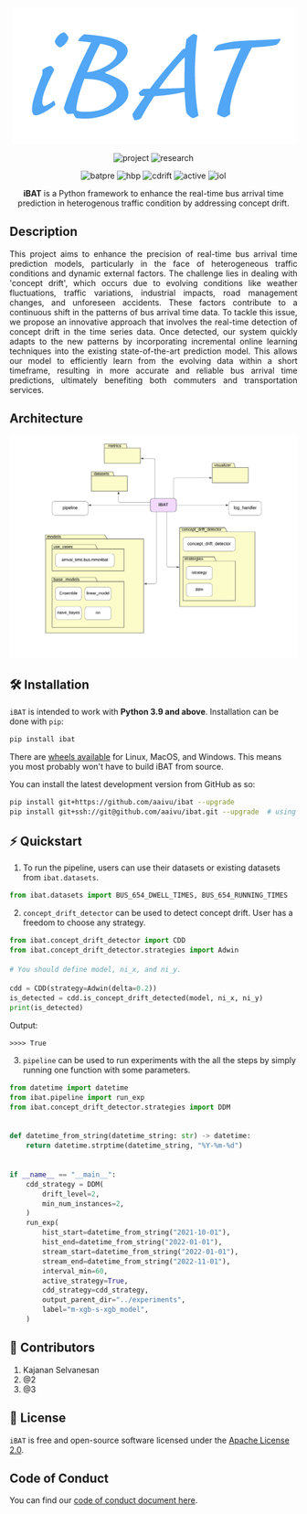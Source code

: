 <p align="center">
    <img height="238" src="./docs/images/logo-1.png" alt="ibat_logo">
</p>

<p align="center">
    <img src="https://img.shields.io/badge/-Project-blue" alt="project">
    <img src="https://img.shields.io/badge/-Research-yellowgreen" alt="research">
</p>
<p align="center">
    <img src="https://img.shields.io/badge/Bus%20arrival%20time%20prediction-8A2BE2" alt="batpre">
    <img src="https://img.shields.io/badge/Hybrid%20batch%20processing-8A2BE2" alt="hbp">
    <img src="https://img.shields.io/badge/Concept%20drift-8A2BE2" alt="cdrift">
    <img src="https://img.shields.io/badge/Active%20strategy-8A2BE2" alt="active">
    <img src="https://img.shields.io/badge/Incremental%20online%20learning-8A2BE2" alt="iol">
</p>

<p align="center">
    <b>iBAT</b> is a Python framework to enhance the real-time bus arrival time prediction in heterogenous traffic condition by addressing concept drift.
</p>

## Description

<p align="justify">
    This project aims to enhance the precision of real-time bus arrival time prediction models, particularly in the face of heterogeneous traffic conditions and dynamic external factors. The challenge lies in dealing with 'concept drift', which occurs due to evolving conditions like weather fluctuations, traffic variations, industrial impacts, road management changes, and unforeseen accidents. These factors contribute to a continuous shift in the patterns of bus arrival time data. To tackle this issue, we propose an innovative approach that involves the real-time detection of concept drift in the time series data. Once detected, our system quickly adapts to the new patterns by incorporating incremental online learning techniques into the existing state-of-the-art prediction model. This allows our model to efficiently learn from the evolving data within a short timeframe, resulting in more accurate and reliable bus arrival time predictions, ultimately benefiting both commuters and transportation services.
</p>

## Architecture

<p align="center">
    <img src="./docs/images/archi-dig.png" alt="archi-dig">
</p>

## 🛠 Installation

`iBAT` is intended to work with **Python 3.9 and above**. Installation can be done with `pip`:

```sh
pip install ibat
```

There are [wheels available](https://pypi.org/project/ibat/#files) for Linux, MacOS, and Windows. This means you most probably won't have to build iBAT from source.

You can install the latest development version from GitHub as so:

```sh
pip install git+https://github.com/aaivu/ibat --upgrade
pip install git+ssh://git@github.com/aaivu/ibat.git --upgrade  # using SSH
```

[//]: # (This method requires having Cython and Rust installed on your machine.)

## ⚡️ Quickstart

1. To run the pipeline, users can use their datasets or existing datasets from `ibat.datasets`.
```py
from ibat.datasets import BUS_654_DWELL_TIMES, BUS_654_RUNNING_TIMES
```

2. `concept_drift_detector` can be used to detect concept drift. User has a freedom to choose any strategy.
```py
from ibat.concept_drift_detector import CDD
from ibat.concept_drift_detector.strategies import Adwin

# You should define model, ni_x, and ni_y.

cdd = CDD(strategy=Adwin(delta=0.2))
is_detected = cdd.is_concept_drift_detected(model, ni_x, ni_y)
print(is_detected)
```

Output:
```
>>>> True
```

3. `pipeline` can be used to run experiments with the all the steps by simply running one function with some parameters.
```py
from datetime import datetime
from ibat.pipeline import run_exp
from ibat.concept_drift_detector.strategies import DDM


def datetime_from_string(datetime_string: str) -> datetime:
    return datetime.strptime(datetime_string, "%Y-%m-%d")


if __name__ == "__main__":
    cdd_strategy = DDM(
        drift_level=2,
        min_num_instances=2,
    )
    run_exp(
        hist_start=datetime_from_string("2021-10-01"),
        hist_end=datetime_from_string("2022-01-01"),
        stream_start=datetime_from_string("2022-01-01"),
        stream_end=datetime_from_string("2022-11-01"),
        interval_min=60,
        active_strategy=True,
        cdd_strategy=cdd_strategy,
        output_parent_dir="../experiments",
        label="m-xgb-s-xgb_model",
    )
```

## 🤝 Contributors

[//]: # (<a href = "https://github.com/aaivu/ibat/graphs/contributors">)

[//]: # (  <img src = "https://contrib.rocks/image?repo=aaivu/ibat" alt="contributors">)

[//]: # (</a>)

[//]: # ()
[//]: # (Made with [contributors-img]&#40;https://contrib.rocks&#41;.)

1. Kajanan Selvanesan
2. @2
3. @3

[//]: # (## 💬 Citation)

## 📝 License

`iBAT` is free and open-source software licensed under the [Apache License 2.0](https://github.com/aaivu/aaivu-introduction/blob/master/LICENSE).

## Code of Conduct

You can find our [code of conduct document here](https://github.com/aaivu/aaivu-introduction/blob/master/docs/code_of_conduct.md).
